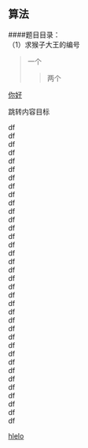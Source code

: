 ## 算法

####题目目录：<br>
（1）求猴子大王的编号
>一个
>>两个

[你好](http://www.baidu.com)

<span id="jump">跳转内容目标</span>


df<br>df<br>df<br>df<br>df<br>df<br>df<br>df<br>df<br>df<br>df<br>df<br>df<br>df<br>df<br>df<br>df<br>df<br>
df<br>df<br>df<br>df<br>df<br>df<br>df<br>df<br>df<br>df<br>df<br>df<br>df<br>df<br>df<br>df<br>df<br>df<br>

[hlelo](#jump)